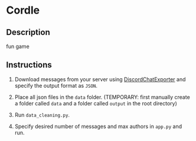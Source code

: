# Cordle

## Description

fun game


## Instructions

1. Download messages from your server using [DiscordChatExporter](https://github.com/Tyrrrz/DiscordChatExporter) and specify the output format as `JSON`.

2. Place all json files in the `data` folder. (TEMPORARY: first manually create a folder called `data` and a folder called `output` in the root directory)

3. Run `data_cleaning.py`.

4. Specify desired number of messages and max authors in `app.py` and run.